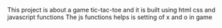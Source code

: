 This project is about a game tic-tac-toe and it is built using html css and javascript functions 
The js functions helps is setting of x and o in game

